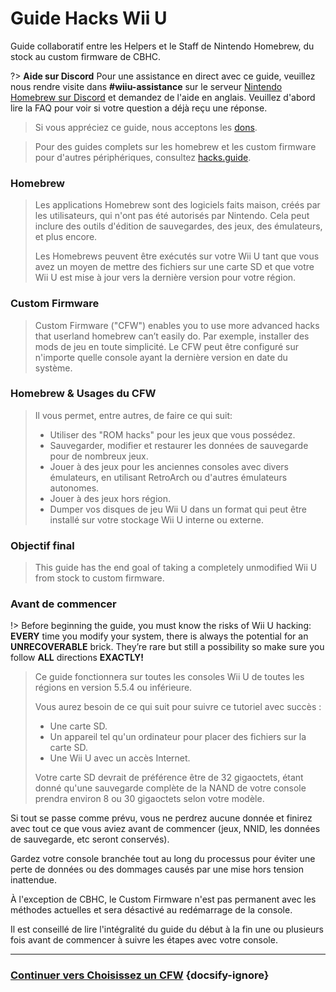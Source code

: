 # Guide Hacks Wii U

Guide collaboratif entre les Helpers et le Staff de Nintendo Homebrew, du stock au custom firmware de CBHC.

?> **Aide sur Discord** Pour une assistance en direct avec ce guide, veuillez nous rendre visite dans **#wiiu-assistance** sur le serveur [Nintendo Homebrew sur Discord](https://discord.gg/C29hYvh) et demandez de l'aide en anglais. Veuillez d'abord lire la FAQ pour voir si votre question a déjà reçu une réponse.

> Si vous appréciez ce guide, nous acceptons les [dons](donations).

> Pour des guides complets sur les homebrew et les custom firmware pour d'autres périphériques, consultez [hacks.guide](https://hacks.guide).

### Homebrew

> Les applications Homebrew sont des logiciels faits maison, créés par les utilisateurs, qui n'ont pas été autorisés par Nintendo. Cela peut inclure des outils d'édition de sauvegardes, des jeux, des émulateurs, et plus encore.
> 
> Les Homebrews peuvent être exécutés sur votre Wii U tant que vous avez un moyen de mettre des fichiers sur une carte SD et que votre Wii U est mise à jour vers la dernière version pour votre région.

### Custom Firmware

> Custom Firmware ("CFW") enables you to use more advanced hacks that userland homebrew can’t easily do. Par exemple, installer des mods de jeu en toute simplicité. Le CFW peut être configuré sur n'importe quelle console ayant la dernière version en date du système.

### Homebrew & Usages du CFW
>
> Il vous permet, entre autres, de faire ce qui suit:
> 
> - Utiliser des "ROM hacks" pour les jeux que vous possédez.
> - Sauvegarder, modifier et restaurer les données de sauvegarde pour de nombreux jeux.
> - Jouer à des jeux pour les anciennes consoles avec divers émulateurs, en utilisant RetroArch ou d'autres émulateurs autonomes.
> - Jouer à des jeux hors région.
> - Dumper vos disques de jeu Wii U dans un format qui peut être installé sur votre stockage Wii U interne ou externe.

### Objectif final

> This guide has the end goal of taking a completely unmodified Wii U from stock to custom firmware.

### Avant de commencer

!> Before beginning the guide, you must know the risks of Wii U hacking: **EVERY** time you modify your system, there is always the potential for an **UNRECOVERABLE** brick. They’re rare but still a possibility so make sure you follow **ALL** directions **EXACTLY!**
>
> Ce guide fonctionnera sur toutes les consoles Wii U de toutes les régions en version 5.5.4 ou inférieure.
> 
> Vous aurez besoin de ce qui suit pour suivre ce tutoriel avec succès :
> 
> - Une carte SD.
> - Un appareil tel qu'un ordinateur pour placer des fichiers sur la carte SD.
> - Une Wii U avec un accès Internet.
> 
> Votre carte SD devrait de préférence être de 32 gigaoctets, étant donné qu'une sauvegarde complète de la NAND de votre console prendra environ 8 ou 30 gigaoctets selon votre modèle.

Si tout se passe comme prévu, vous ne perdrez aucune donnée et finirez avec tout ce que vous aviez avant de commencer (jeux, NNID, les données de sauvegarde, etc seront conservés).

Gardez votre console branchée tout au long du processus pour éviter une perte de données ou des dommages causés par une mise hors tension inattendue.

À l'exception de CBHC, le Custom Firmware n'est pas permanent avec les méthodes actuelles et sera désactivé au redémarrage de la console.

Il est conseillé de lire l'intégralité du guide du début à la fin une ou plusieurs fois avant de commencer à suivre les étapes avec votre console.

---

### [Continuer vers Choisissez un CFW](cfw-choice) {docsify-ignore}
